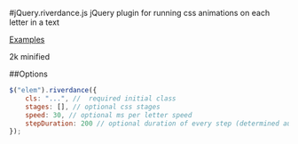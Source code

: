 #jQuery.riverdance.js
jQuery plugin for running css animations on each letter in a text

[Examples](http://kuindji.com/js/jquery-riverdance/demo.html)

2k minified

##Options

```js
$("elem").riverdance({
    cls: "...", //  required initial class
    stages: [], // optional css stages
    speed: 30, // optional ms per letter speed
    stepDuration: 200 // optional duration of every step (determined automatically from css)
});
```